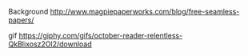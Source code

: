 Background
http://www.magpiepaperworks.com/blog/free-seamless-papers/

gif
https://giphy.com/gifs/october-reader-relentless-QkBIixosz2Ol2/download
